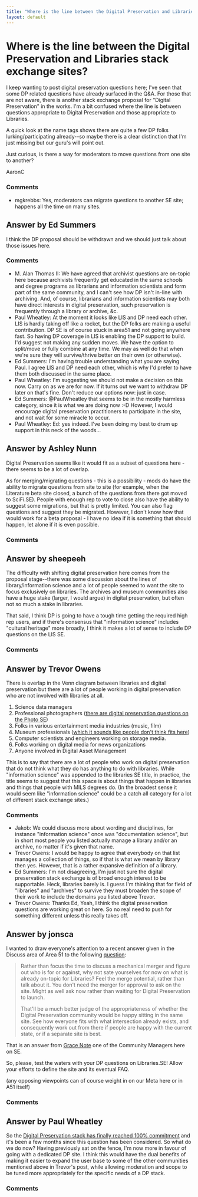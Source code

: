 ```yaml
---
title: "Where is the line between the Digital Preservation and Libraries stack exchange sites?"
layout: default
---
```

Where is the line between the Digital Preservation and Libraries stack exchange sites?
=====================
I keep wanting to post digital preservation questions here; I've seen
that some DP related questions have already surfaced in the Q&A. For
those that are not aware, there is another stack exchange proposal for
"Digital Preservation" in the works. I'm a bit confused where the line
is between questions appropriate to Digital Preservation and those
appropriate to Libraries.

A quick look at the name tags shows there are quite a few DP folks
lurking/participating already--so maybe there is a clear distinction
that I'm just missing but our guru's will point out.

Just curious, is there a way for moderators to move questions from one
site to another?

AaronC

### Comments ###
* mgkrebbs: Yes, moderators can migrate questions to another SE site; happens all
the time on many sites.


Answer by Ed Summers
----------------
I think the DP proposal should be withdrawn and we should just talk
about those issues here.

### Comments ###
* M. Alan Thomas II: We have agreed that archivist questions are on-topic here because
archivists frequently get educated in the same schools and degree
programs as librarians and information scientists and form part of the
same community, and I can't see how DP isn't in-line with archiving.
And, of course, librarians and information scientists may both have
direct interests in digital preservation, such preservation is
frequently through a library or archive, &c.
* Paul Wheatley: At the moment it looks like LIS and DP need each other. LIS is hardly
taking off like a rocket, but the DP folks are making a useful
contribution. DP SE is of course stuck in area51 and not going anywhere
fast. So having DP coverage in LIS is enabling the DP support to build.
I'd suggest not making any sudden moves. We have the option to
split/move or fully combine at any time. We may as well do that when
we're sure they will survive/thrive better on their own (or otherwise).
* Ed Summers: I'm having trouble understanding what you are saying Paul. I agree LIS
and DP need each other, which is why I'd prefer to have them both
discussed in the same place.
* Paul Wheatley: I'm suggesting we should not make a decision on this now. Carry on as we
are for now. If it turns out we want to withdraw DP later on that's
fine. Don't reduce our options now: just in case.
* Ed Summers: @PaulWheatley that seems to be in the mostly harmless category, since it
is what we are doing now :-D However, I would encourage digital
preservation practitioners to participate in the site, and not wait for
some miracle to occur.
* Paul Wheatley: Ed: yes indeed. I've been doing my best to drum up support in this neck
of the woods...

Answer by Ashley Nunn
----------------
Digital Preservation seems like it would fit as a subset of questions
here - there seems to be a lot of overlap.

As for merging/migrating questions - this is a possibility - mods do
have the ability to migrate questions from site to site (for example,
when the Literature beta site closed, a bunch of the questions from
there got moved to SciFi.SE). People with enough rep to vote to close
also have the ability to suggest some migrations, but that is pretty
limited. You can also flag questions and suggest they be migrated.
However, I don't know how that would work for a beta proposal - I have
no idea if it is something that should happen, let alone if it is even
possible.

### Comments ###

Answer by sheepeeh
----------------
The difficulty with shifting digital preservation here comes from the
proposal stage--there was some discussion about the lines of
library/information science and a lot of people seemed to want the site
to focus exclusively on libraries. The archives and museum communities
also have a huge stake (larger, I would argue) in digital preservation,
but often not so much a stake in libraries.

That said, I think DP is going to have a tough time getting the required
high rep users, and if there's consensus that "information science"
includes "cultural heritage" more broadly, I think it makes a lot of
sense to include DP questions on the LIS SE.

### Comments ###

Answer by Trevor Owens
----------------
There is overlap in the Venn diagram between libraries and digital
preservation but there are a lot of people working in digital
preservation who are not involved with libraries at all.

1.  Science data managers
2.  Professional photographers ([there are digital preservation
    questions on the Photo
    SE](http://photo.stackexchange.com/questions/tagged/digital-preservation))
3.  Folks in various entertainment media industries (music, film)
4.  Museum professionals ([which it sounds like people don't think fits
    here](http://meta.libraries.stackexchange.com/questions/14/are-questions-about-archives-on-topic-and-should-they-be-solicited-somehow))
5.  Computer scientists and engineers working on storage media.
6.  Folks working on digital media for news organizations
7.  Anyone involved in Digital Asset Management

This is to say that there are a lot of people who work on digital
preservation that do not think what they do has anything to do with
libraries. While "information science" was appended to the libraries SE
title, in practice, the title seems to suggest that this space is about
things that happen in libraries and things that people with MILS degrees
do. (In the broadest sense it would seem like "information science"
could be a catch all category for a lot of different stack exchange
sites.)

### Comments ###
* Jakob: We could discuss more about wording and disciplines, for instance
"information science" once was "documentation science", but in short
most people you listed actually manage a library and/or an archive, no
matter if it's given that name.
* Trevor Owens: I would be happy to agree that everybody on that list manages a
collection of things, so if that is what we mean by library then yes.
However, that is a rather expansive definition of a library.
* Ed Summers: I'm not disagreeing, I'm just not sure the digital preservation stack
exchange is of broad enough interest to be supportable. Heck, libraries
barely is. I guess I'm thinking that for field of "libraries" and
"archives" to survive they must broaden the scope of their work to
include the domains you listed above Trevor.
* Trevor Owens: Thanks Ed, Yeah, I think the digital preservation questions are working
great on here. So no real need to push for something different unless
this really takes off.

Answer by jonsca
----------------
I wanted to draw everyone's attention to a recent answer given in the
Discuss area of Area 51 to the following
[question](http://discuss.area51.stackexchange.com/questions/5821/merging-digital-preservation-libraries-information-science):

> Rather than focus the time to discuss a mechanical merger and figure
> out who is for or against, why not sate yourselves for now on what is
> already on-topic for Libraries? Feel the merge potential, rather than
> talk about it. You don't need the merger for approval to ask on the
> site. Might as well ask now rather than waiting for Digital
> Preservation to launch.
>
> That'll be a much better judge of the appropriateness of whether the
> Digital Preservation community would be happy sitting in the same
> site. See how everyone fits with what intersection already exists, and
> consequently work out from there if people are happy with the current
> state, or if a separate site is best.

That is an answer from [Grace
Note](http://discuss.area51.stackexchange.com/users/1288/grace-note) one
of the Community Managers here on SE.

So, please, test the waters with your DP questions on Libraries.SE!
Allow your efforts to define the site and its eventual FAQ.

(any opposing viewpoints can of course weight in on our Meta here or in
A51 itself)

### Comments ###

Answer by Paul Wheatley
----------------
So the [Digital Preservation stack has finally reached 100%
commitment](http://area51.stackexchange.com/proposals/39787/digital-preservation)
and it's been a few months since this question has been considered. So
what do we do now? Having previously sat on the fence, I'm now more in
favour of going with a dedicated DP site. I think this would have the
dual benefits of making it easier to expand the user base to some of the
other communities mentioned above in Trevor's post, while allowing
moderation and scope to be tuned more appropriately for the specific
needs of a DP stack.

### Comments ###

